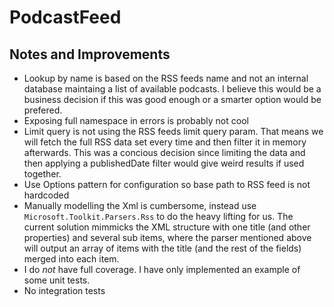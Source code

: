 # PodcastFeed

## Notes and Improvements

- Lookup by name is based on the RSS feeds name and not an internal database maintaing a list of available podcasts. I believe this would be a business decision if this was good enough or a smarter option would be prefered.
- Exposing full namespace in errors is probably not cool
- Limit query is not using the RSS feeds limit query param. That means we will fetch the full RSS data set every time and then filter it in memory afterwards. This was a concious decision since limiting the data and then applying a publishedDate filter would give weird results if used together.
- Use Options pattern for configuration so base path to RSS feed is not hardcoded
- Manually modelling the Xml is cumbersome, instead use `Microsoft.Toolkit.Parsers.Rss` to do the heavy lifting for us. The current solution mimmicks the XML structure with one title (and other properties) and several sub items, where the parser mentioned above will output an array of items with the title (and the rest of the fields) merged into each item.
- I do _not_ have full coverage. I have only implemented an example of some unit tests.
- No integration tests
